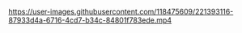 

https://user-images.githubusercontent.com/118475609/221393116-87933d4a-6716-4cd7-b34c-84801f783ede.mp4

